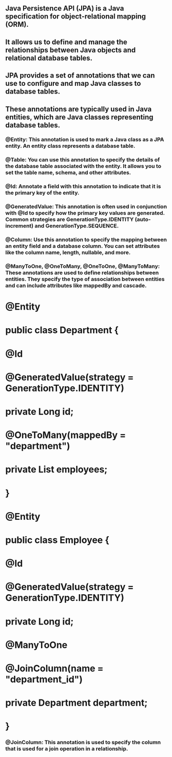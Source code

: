 ## Java Persistence API (JPA) is a Java specification for object-relational mapping (ORM).

## It allows us to define and manage the relationships between Java objects and relational database tables.

## JPA provides a set of annotations that we can use to configure and map Java classes to database tables.

## These annotations are typically used in Java entities, which are Java classes representing database tables.

### @Entity: This annotation is used to mark a Java class as a JPA entity. An entity class represents a database table.

### @Table: You can use this annotation to specify the details of the database table associated with the entity. It allows you to set the table name, schema, and other attributes.

### @Id: Annotate a field with this annotation to indicate that it is the primary key of the entity.

### @GeneratedValue: This annotation is often used in conjunction with @Id to specify how the primary key values are generated. Common strategies are GenerationType.IDENTITY (auto-increment) and GenerationType.SEQUENCE.

### @Column: Use this annotation to specify the mapping between an entity field and a database column. You can set attributes like the column name, length, nullable, and more.

### @ManyToOne, @OneToMany, @OneToOne, @ManyToMany: These annotations are used to define relationships between entities. They specify the type of association between entities and can include attributes like mappedBy and cascade.

# @Entity
# public class Department {
#     @Id
#     @GeneratedValue(strategy = GenerationType.IDENTITY)
#     private Long id;

#     @OneToMany(mappedBy = "department")
#     private List<Employee> employees;
# }

# @Entity
# public class Employee {
#     @Id
#     @GeneratedValue(strategy = GenerationType.IDENTITY)
#     private Long id;

#     @ManyToOne
#     @JoinColumn(name = "department_id")
#     private Department department;
# }

### @JoinColumn: This annotation is used to specify the column that is used for a join operation in a relationship.
